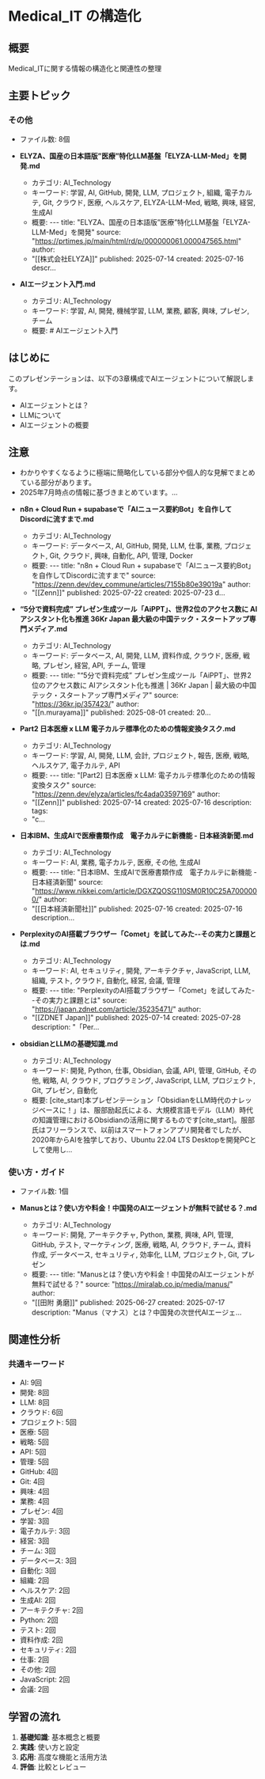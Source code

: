 # Medical_IT の構造化

## 概要
Medical_ITに関する情報の構造化と関連性の整理

## 主要トピック

### その他
- ファイル数: 8個

- **ELYZA、国産の日本語版”医療”特化LLM基盤「ELYZA-LLM-Med」を開発.md**
  - カテゴリ: AI_Technology
  - キーワード: 学習, AI, GitHub, 開発, LLM, プロジェクト, 組織, 電子カルテ, Git, クラウド, 医療, ヘルスケア, ELYZA-LLM-Med, 戦略, 興味, 経営, 生成AI
  - 概要: ---
title: "ELYZA、国産の日本語版”医療”特化LLM基盤「ELYZA-LLM-Med」を開発"
source: "https://prtimes.jp/main/html/rd/p/000000061.000047565.html"
author:
  - "[[株式会社ELYZA]]"
published: 2025-07-14
created: 2025-07-16
descr...

- **AIエージェント入門.md**
  - カテゴリ: AI_Technology
  - キーワード: 学習, AI, 開発, 機械学習, LLM, 業務, 顧客, 興味, プレゼン, チーム
  - 概要: # AIエージェント入門




## はじめに

このプレゼンテーションは、以下の3章構成でAIエージェントについて解説します。

*   AIエージェントとは？
*   LLMについて
*   AIエージェントの概要




## 注意

*   わかりやすくなるように極端に簡略化している部分や個人的な見解でまとめている部分があります。
*   2025年7月時点の情報に基づきまとめています。...

- **n8n + Cloud Run + supabaseで「AIニュース要約Bot」を自作してDiscordに流すまで.md**
  - カテゴリ: AI_Technology
  - キーワード: データベース, AI, GitHub, 開発, LLM, 仕事, 業務, プロジェクト, Git, クラウド, 興味, 自動化, API, 管理, Docker
  - 概要: ---
title: "n8n + Cloud Run + supabaseで「AIニュース要約Bot」を自作してDiscordに流すまで"
source: "https://zenn.dev/dev_commune/articles/7155b80e39019a"
author:
  - "[[Zenn]]"
published: 2025-07-22
created: 2025-07-23
d...

- **“5分で資料完成” プレゼン生成ツール「AiPPT」、世界2位のアクセス数に AIアシスタント化も推進  36Kr Japan  最大級の中国テック・スタートアップ専門メディア.md**
  - カテゴリ: AI_Technology
  - キーワード: データベース, AI, 開発, LLM, 資料作成, クラウド, 医療, 戦略, プレゼン, 経営, API, チーム, 管理
  - 概要: ---
title: "“5分で資料完成” プレゼン生成ツール「AiPPT」、世界2位のアクセス数に AIアシスタント化も推進 | 36Kr Japan | 最大級の中国テック・スタートアップ専門メディア"
source: "https://36kr.jp/357423/"
author:
  - "[[n.murayama]]"
published: 2025-08-01
created: 20...

- **Part2 日本医療 x LLM 電子カルテ標準化のための情報変換タスク.md**
  - カテゴリ: AI_Technology
  - キーワード: 学習, AI, 開発, LLM, 会計, プロジェクト, 報告, 医療, 戦略, ヘルスケア, 電子カルテ, API
  - 概要: ---
title: "[Part2] 日本医療 x LLM: 電子カルテ標準化のための情報変換タスク"
source: "https://zenn.dev/elyza/articles/fc4ada03597169"
author:
  - "[[Zenn]]"
published: 2025-07-14
created: 2025-07-16
description:
tags:
  - "c...

- **日本IBM、生成AIで医療書類作成　電子カルテに新機能 - 日本経済新聞.md**
  - カテゴリ: AI_Technology
  - キーワード: AI, 業務, 電子カルテ, 医療, その他, 生成AI
  - 概要: ---
title: "日本IBM、生成AIで医療書類作成　電子カルテに新機能 - 日本経済新聞"
source: "https://www.nikkei.com/article/DGXZQOSG110SM0R10C25A7000000/"
author:
  - "[[日本経済新聞社]]"
published: 2025-07-16
created: 2025-07-16
description...

- **PerplexityのAI搭載ブラウザー「Comet」を試してみた--その実力と課題とは.md**
  - カテゴリ: AI_Technology
  - キーワード: AI, セキュリティ, 開発, アーキテクチャ, JavaScript, LLM, 組織, テスト, クラウド, 自動化, 経営, 会議, 管理
  - 概要: ---
title: "PerplexityのAI搭載ブラウザー「Comet」を試してみた--その実力と課題とは"
source: "https://japan.zdnet.com/article/35235471/"
author:
  - "[[ZDNET Japan]]"
published: 2025-07-14
created: 2025-07-28
description: "「Per...

- **obsidianとLLMの基礎知識.md**
  - カテゴリ: AI_Technology
  - キーワード: 開発, Python, 仕事, Obsidian, 会議, API, 管理, GitHub, その他, 戦略, AI, クラウド, プログラミング, JavaScript, LLM, プロジェクト, Git, プレゼン, 自動化
  - 概要: [cite_start]本プレゼンテーション「ObsidianをLLM時代のナレッジベースに！」は、服部励起氏による、大規模言語モデル（LLM）時代の知識管理におけるObsidianの活用に関するものです[cite_start]。服部氏はフリーランスで、以前はスマートフォンアプリ開発者でしたが、2020年からAIを独学しており、Ubuntu 22.04 LTS Desktopを開発PCとして使用し...

### 使い方・ガイド
- ファイル数: 1個

- **Manusとは？使い方や料金！中国発のAIエージェントが無料で試せる？.md**
  - カテゴリ: AI_Technology
  - キーワード: 開発, アーキテクチャ, Python, 業務, 興味, API, 管理, GitHub, テスト, マーケティング, 医療, 戦略, AI, クラウド, チーム, 資料作成, データベース, セキュリティ, 効率化, LLM, プロジェクト, Git, プレゼン
  - 概要: ---
title: "Manusとは？使い方や料金！中国発のAIエージェントが無料で試せる？"
source: "https://miralab.co.jp/media/manus/"
author:
  - "[[田附 勇磨]]"
published: 2025-06-27
created: 2025-07-17
description: "Manus（マナス）とは？中国発の次世代AIエージェ...

## 関連性分析

### 共通キーワード
- AI: 9回
- 開発: 8回
- LLM: 8回
- クラウド: 6回
- プロジェクト: 5回
- 医療: 5回
- 戦略: 5回
- API: 5回
- 管理: 5回
- GitHub: 4回
- Git: 4回
- 興味: 4回
- 業務: 4回
- プレゼン: 4回
- 学習: 3回
- 電子カルテ: 3回
- 経営: 3回
- チーム: 3回
- データベース: 3回
- 自動化: 3回
- 組織: 2回
- ヘルスケア: 2回
- 生成AI: 2回
- アーキテクチャ: 2回
- Python: 2回
- テスト: 2回
- 資料作成: 2回
- セキュリティ: 2回
- 仕事: 2回
- その他: 2回
- JavaScript: 2回
- 会議: 2回

## 学習の流れ

1. **基礎知識**: 基本概念と概要
2. **実践**: 使い方と設定
3. **応用**: 高度な機能と活用方法
4. **評価**: 比較とレビュー

